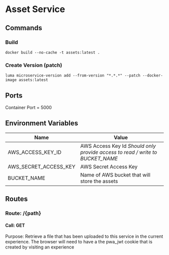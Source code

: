 # Asset Service

## Commands
### Build
`docker build --no-cache -t assets:latest .`
### Create Version (patch)
`luma microservice-version add --from-version "*.*.*" --patch --docker-image assets:latest`

## Ports
  Container Port = 5000

## Environment Variables
| Name  | Value |
| ------------- | ------------- |
| AWS_ACCESS_KEY_ID  | AWS Access Key Id *Should only provide access to read / write to BUCKET_NAME*  |
| AWS_SECRET_ACCESS_KEY  | AWS Secret Access Key  |
| BUCKET_NAME  | Name of AWS bucket that will store the assets  |

## Routes

### Route: /{path}

#### Call: GET

Purpose: Retrieve a file that has been uploaded to this service in the current experience.  The browser will need to have a the pwa_jwt cookie that is created by visiting an experience
